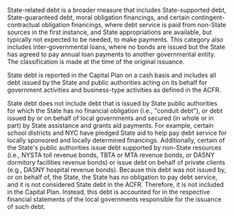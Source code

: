 State-related debt is a broader measure that includes State-supported debt, State-guaranteed debt, moral obligation financings, and certain contingent-contractual obligation financings, where debt service is paid from non-State sources in the first instance, and State appropriations are available, but typically not expected to be needed, to make payments. This category also includes inter-governmental loans, where no bonds are issued but the State has agreed to pay annual loan payments to another governmental entity. The classification is made at the time of the original issuance.

State debt is reported in the Capital Plan on a cash basis and includes all debt issued by the State and public authorities acting on its behalf for government activities and business-type activities as defined in the ACFR.

State debt does not include debt that is issued by State public authorities for which the State has no financial obligation (i.e., "conduit debt"), or debt issued by or on behalf of local governments and secured (in whole or in part) by State assistance and grants aid payments. For example, certain school districts and NYC have pledged State aid to help pay debt service for locally sponsored and locally determined financings. Additionally, certain of the State's public authorities issue debt supported by non-State resources (i.e., NYSTA toll revenue bonds, TBTA or MTA revenue bonds, or DASNY dormitory facilities revenue bonds) or issue debt on behalf of private clients (e.g., DASNY hospital revenue bonds). Because this debt was not issued by, or on behalf of, the State, the State has no obligation to pay debt service, and it is not considered State debt in the ACFR. Therefore, it is not included in the Capital Plan. Instead, this debt is accounted for in the respective financial statements of the local governments responsible for the issuance of such debt.
